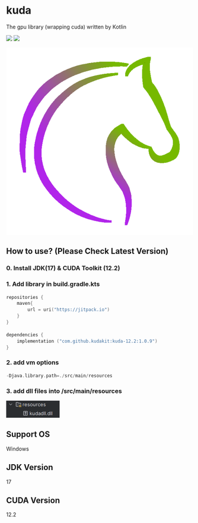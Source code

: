 # kuda
The gpu library (wrapping cuda) written by Kotlin

[![](https://jitpack.io/v/kudakit/kuda-12.2.svg)](https://jitpack.io/#kudakit/kuda-12.2)
[![](https://jitpack.io/v/kudakit/kuda-12.2/month.svg)](https://jitpack.io/#kudakit/kuda-12.2)

![kuda_icon.png](src%2Fmain%2Fresources%2Fkuda_icon.png)

## How to use? (Please Check Latest Version)

### 0. Install JDK(17) & CUDA Toolkit (12.2)

### 1. Add library in build.gradle.kts
```kotlin
repositories {
    maven{
        url = uri("https://jitpack.io")
    }
}

dependencies {
    implementation ("com.github.kudakit:kuda-12.2:1.0.9")
}

```

### 2. add vm options

```kotlin
-Djava.library.path=./src/main/resources
```

### 3. add dll files into /src/main/resources

![img.png](img.png)

## Support OS
Windows

## JDK Version
17

## CUDA Version
12.2

